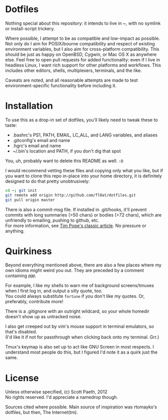Dotfiles
========

Nothing special about this repository: it intends to live in ~, with no symlink or install-script trickery.

Where possible, I attempt to be as compatible and low-impact as possible. Not only do I aim for POSIX/bourne compatibility and respect of existing environment variables, but I also aim for cross-platform compatibility. This should be just as happy on OpenBSD, Cygwin, or Mac OS X as anywhere else.
Feel free to open pull requests for added functionality: even if I live in headless Linux, I want rich support for other platforms and workflows. This includes other editors, shells, multiplexers, terminals, and the like.

Caveats are noted, and all reasonable attempts are made to test environment-specific functionality before including it.

Installation
============

To use this as a drop-in set of dotfiles, you'll likely need to tweak these to taste:
 * .bashrc's PS1, PATH, EMAIL, LC_ALL, and LANG variables, and aliases
 * .gitconfig's email and name
 * .hgrc's email and name
 * ~/.bin's location and PATH, if you don't dig that spot

You, uh, probably want to delete this README as well. `:D`

I would recommend vetting these files and copying only what you like, but if you want to clone this repo in-place into your home directory, it is definitely designed to do that pretty unobtrusively:

```bash
cd ~; git init
git remote add origin http://github.com/fl0at/dotfiles.git
git pull origin master
```

There is also a commit-msg file. If installed in .git/hooks, it'll prevent commits with long summaries (>50 chars) or bodies (>72 chars), which are unfriendly to emailing, pushing to github, etc.  
For more information, see [Tim Pope's classic article](http://tbaggery.com/2008/04/19/a-note-about-git-commit-messages.html). No pressure or anything.

Quirkiness
==========

Beyond everything mentioned above, there are also a few places where my own idioms might weird you out. They are preceded by a comment containing _`@@@`_.

For example, I like my shells to warn me of background screens/tmuxes when I first log in, and output a silly quote, too.  
You could always substitute `fortune` if you don't like my quotes.
Or, preferably, contribute more!

There is a .gitignore with an outright wildcard, so your whole homedir doesn't show up as untracked noise.

I also get creeped out by vim's mouse support in terminal emulators, so that's disabled.  
(I'd like it if not for passthrough when clicking back onto my terminal. Grr.)

Tmux's keymap is also set up to act like GNU Screen in most respects. I understand most people do this, but I figured I'd note it as a quirk just the same.

License
=======

Unless otherwise specified, (c) Scott Paeth, 2012  
No rights reserved. I'd appreciate a namedrop though.

Sources cited where possible. Main source of inspiration was rtomayko's dotfiles, but then, The Internet(tm).

